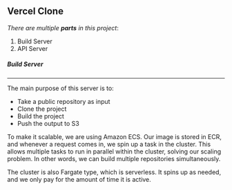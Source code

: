 ## Vercel Clone

*There are multiple **parts** in this project*:

1. Build Server
2. API Server

##### Build Server

---

The main purpose of this server is to:

- Take a public repository as input
- Clone the project
- Build the project
- Push the output to S3

To make it scalable, we are using Amazon ECS. Our image is stored in ECR, and whenever a request comes in, we spin up a task in the cluster. This allows multiple tasks to run in parallel within the cluster, solving our scaling problem. In other words, we can build multiple repositories simultaneously.

The cluster is also Fargate type, which is serverless. It spins up as needed, and we only pay for the amount of time it is active.
